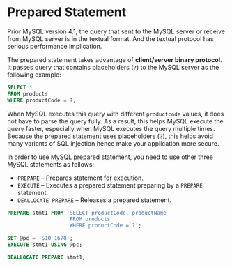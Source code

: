 # Prepared Statement

Prior MySQL version 4.1, the query that sent to the MySQL server or receive from MySQL server is in the textual format. And the textual protocol has serious performance implication.

The prepared statement takes advantage of **client/server binary protocol**. It passes query that contains placeholders (`?`) to the MySQL server as the following example:
```sql
SELECT *
FROM products
WHERE productCode = ?;
```
When MySQL executes this query with different `productcode` values, it does not have to parse the query fully. As a result, this helps MySQL execute the query faster, especially when MySQL executes the query multiple times. Because the prepared statement uses placeholders (`?`), this helps avoid many variants of SQL injection hence make your application more secure.

In order to use MySQL prepared statement, you need to use other three MySQL statements as follows:
* `PREPARE` – Prepares statement for execution.
* `EXECUTE` – Executes a prepared statement preparing by a `PREPARE` statement.
* `DEALLOCATE PREPARE` – Releases a prepared statement.
```sql
PREPARE stmt1 FROM 'SELECT productCode, productName
                    FROM products
                    WHERE productCode = ?';

SET @pc = 'S10_1678';
EXECUTE stmt1 USING @pc;

DEALLOCATE PREPARE stmt1;
```
